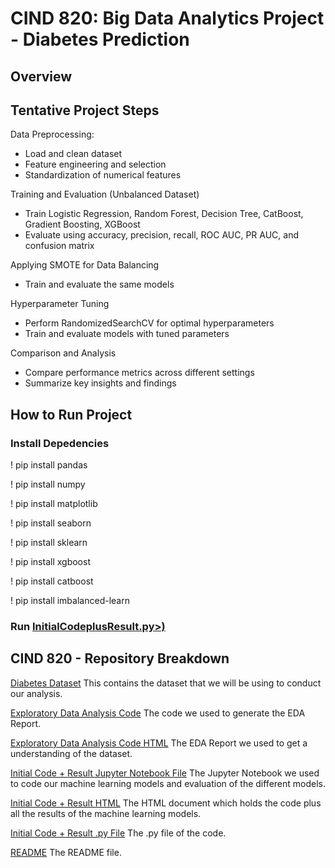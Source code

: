 # CIND 820: Big Data Analytics Project - Diabetes Prediction

## Overview


## Tentative Project Steps 
Data Preprocessing:
* Load and clean dataset
* Feature engineering and selection
* Standardization of numerical features

Training and Evaluation (Unbalanced Dataset)
* Train Logistic Regression, Random Forest, Decision Tree, CatBoost, Gradient Boosting, XGBoost
* Evaluate using accuracy, precision, recall, ROC AUC, PR AUC, and confusion matrix

Applying SMOTE for Data Balancing
* Train and evaluate the same models

Hyperparameter Tuning
* Perform RandomizedSearchCV for optimal hyperparameters
* Train and evaluate models with tuned parameters

Comparison and Analysis
* Compare performance metrics across different settings
* Summarize key insights and findings

## How to Run Project
### Install Depedencies 
! pip install pandas

! pip install numpy

! pip install matplotlib

! pip install seaborn

! pip install sklearn

! pip install xgboost

! pip install catboost

! pip install imbalanced-learn

### Run [InitialCodeplusResult.py>)](InitialCodeplusResult.py)

## CIND 820 - Repository Breakdown
[Diabetes Dataset][def6] This contains the dataset that we will be using to conduct our analysis.

[Exploratory Data Analysis Code][def5] The code we used to generate the EDA Report.

[Exploratory Data Analysis Code HTML][def4] The EDA Report we used to get a understanding of the dataset.

[Initial Code + Result Jupyter Notebook File][def3] The Jupyter Notebook we used to code our machine learning models and evaluation of the different models.

[Initial Code + Result HTML][def2] The HTML document which holds the code plus all the results of the machine learning models.

[Initial Code + Result .py File][def] The .py file of the code.

[README][def] The README file.

[def]: InitialCodeplusResult.py
[def2]: Initial%20Code%20plus%20results.html
[def3]: Initial%20Code%20plus%20results.ipynb
[def4]: EDA_Analysis_Report.html
[def5]: EDA
[def6]: diabetes_012_health_indicators_BRFSS2015.csv
[def7]: README.md